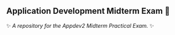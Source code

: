 ## Application Development Midterm Exam 👋

✨ _A repository for the Appdev2 Midterm Practical Exam._ ✨
